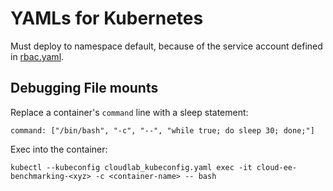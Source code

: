 # YAMLs for Kubernetes

Must deploy to namespace default, because of the service account defined in [rbac.yaml](rbac.yaml).

## Debugging File mounts

Replace a container's `command` line with a sleep statement:

    command: ["/bin/bash", "-c", "--", "while true; do sleep 30; done;"]

Exec into the container:

    kubectl --kubeconfig cloudlab_kubeconfig.yaml exec -it cloud-ee-benchmarking-<xyz> -c <container-name> -- bash
